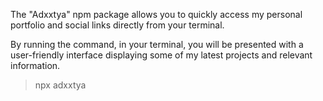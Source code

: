 The "Adxxtya" npm package allows you to quickly access my personal portfolio and social links directly from your terminal. 


By running the command, in your terminal, you will be presented with a user-friendly interface displaying some of my latest projects and relevant information.


> npx adxxtya